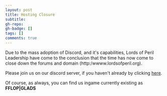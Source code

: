 ```yaml
---
layout: post
title: Hosting Closure
subtitle: 
gh-repo:
gh-badge: []
tags: []
comments: true
---
```



Due to the mass adoption of Discord, and it's capabilities, Lords of Peril Leadership have come to the conclusion that the time has now come to close down the forums and domain (http:/wwww.lordsofperil.org).

Please join us on our discord server, if you haven't already by clicking [here](https://discord.gg/cj9Qr9p6Zv).

Of course, as always, you can find us ingame currently existing as **FFLOP|GLADS**
